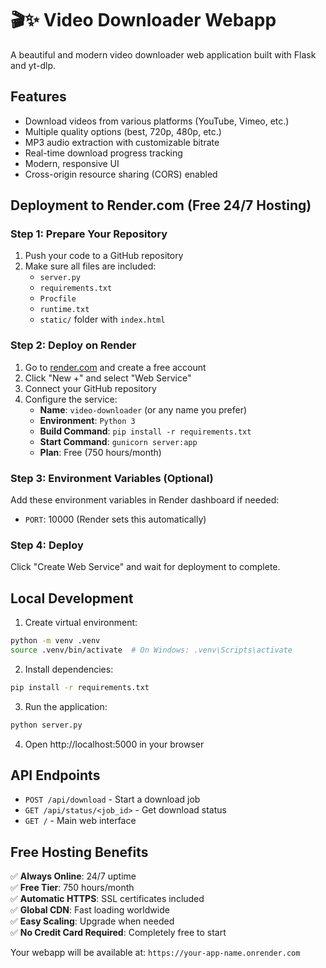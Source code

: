 # 🎬✨ Video Downloader Webapp

A beautiful and modern video downloader web application built with Flask and yt-dlp.

## Features

- Download videos from various platforms (YouTube, Vimeo, etc.)
- Multiple quality options (best, 720p, 480p, etc.)
- MP3 audio extraction with customizable bitrate
- Real-time download progress tracking
- Modern, responsive UI
- Cross-origin resource sharing (CORS) enabled

## Deployment to Render.com (Free 24/7 Hosting)

### Step 1: Prepare Your Repository
1. Push your code to a GitHub repository
2. Make sure all files are included:
   - `server.py`
   - `requirements.txt`
   - `Procfile`
   - `runtime.txt`
   - `static/` folder with `index.html`

### Step 2: Deploy on Render
1. Go to [render.com](https://render.com) and create a free account
2. Click "New +" and select "Web Service"
3. Connect your GitHub repository
4. Configure the service:
   - **Name**: `video-downloader` (or any name you prefer)
   - **Environment**: `Python 3`
   - **Build Command**: `pip install -r requirements.txt`
   - **Start Command**: `gunicorn server:app`
   - **Plan**: Free (750 hours/month)

### Step 3: Environment Variables (Optional)
Add these environment variables in Render dashboard if needed:
- `PORT`: 10000 (Render sets this automatically)

### Step 4: Deploy
Click "Create Web Service" and wait for deployment to complete.

## Local Development

1. Create virtual environment:
```bash
python -m venv .venv
source .venv/bin/activate  # On Windows: .venv\Scripts\activate
```

2. Install dependencies:
```bash
pip install -r requirements.txt
```

3. Run the application:
```bash
python server.py
```

4. Open http://localhost:5000 in your browser

## API Endpoints

- `POST /api/download` - Start a download job
- `GET /api/status/<job_id>` - Get download status
- `GET /` - Main web interface

## Free Hosting Benefits

✅ **Always Online**: 24/7 uptime  
✅ **Free Tier**: 750 hours/month  
✅ **Automatic HTTPS**: SSL certificates included  
✅ **Global CDN**: Fast loading worldwide  
✅ **Easy Scaling**: Upgrade when needed  
✅ **No Credit Card Required**: Completely free to start  

Your webapp will be available at: `https://your-app-name.onrender.com`
